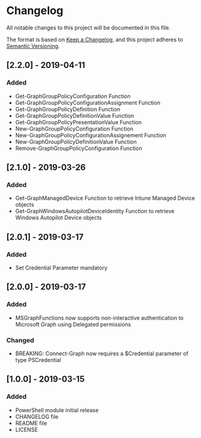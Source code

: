 # Changelog
All notable changes to this project will be documented in this file.

The format is based on [Keep a Changelog](https://keepachangelog.com/en/1.0.0/),
and this project adheres to [Semantic Versioning](https://semver.org/spec/v2.0.0.html).

## [2.2.0] - 2019-04-11
### Added
- Get-GraphGroupPolicyConfiguration Function
- Get-GraphGroupPolicyConfigurationAssignment Function
- Get-GraphGroupPolicyDefinition Function
- Get-GraphGroupPolicyDefinitionValue Function
- Get-GraphGroupPolicyPresentationValue Function
- New-GraphGroupPolicyConfiguration Function
- New-GraphGroupPolicyConfigurationAssignement Function
- New-GraphGroupPolicyDefinitionValue Function
- Remove-GraphGroupPolicyConfiguration Function

## [2.1.0] - 2019-03-26
### Added
- Get-GraphManagedDevice Function to retrieve Intune Managed Device objects
- Get-GraphWindowsAutopilotDeviceIdentity Function to retrieve Windows Autopilot Device objects

## [2.0.1] - 2019-03-17
### Added
- Set Credential Parameter mandatory

## [2.0.0] - 2019-03-17
### Added
- MSGraphFunctions now supports non-interactive authentication to Microsoft Graph using Delegated permissions

### Changed
- BREAKING: Connect-Graph now requires a $Credential parameter of type PSCredential

## [1.0.0] - 2019-03-15
### Added
- PowerShell module initial release
- CHANGELOG file
- README file
- LICENSE